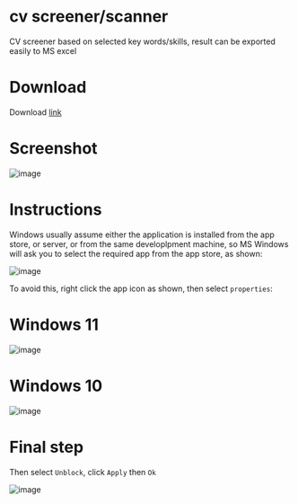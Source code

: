 # cv screener/scanner
CV screener based on selected key words/skills, result can be exported easily to MS excel 

# Download
Download [link](https://github.com/hajsf/cv_screaner/releases/download/1.0.0/screener.exe)

# Screenshot

![image](https://user-images.githubusercontent.com/46838626/128532726-dbcdaf36-573b-4ab6-ac23-c74475d96910.png)

# Instructions

Windows usually assume either the application is installed from the app store, or server, or from the same developlpment machine, so MS Windows will ask you to select the required app from the app store, as shown:

![image](https://user-images.githubusercontent.com/46838626/128510121-c48d66a1-2e9a-4db7-8eeb-c79bff92762a.png)

To avoid this, right click the app icon as shown, then select `properties`:

# Windows 11
![image](https://user-images.githubusercontent.com/46838626/128509797-250a790c-5971-43c4-a98a-1becdd6a85be.png)

# Windows 10
![image](https://user-images.githubusercontent.com/46838626/128510364-b9def7f5-d674-45ee-8ec1-1c9b11135869.png)

# Final step

 Then select `Unblock`, click `Apply` then `Ok`
 
 ![image](https://user-images.githubusercontent.com/46838626/128510481-70b7dd8d-34cc-41d6-b2aa-9dae2e5accea.png)


